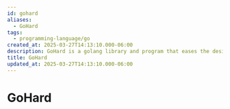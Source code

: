 ```yaml
---
id: gohard
aliases:
  - GoHard
tags:
  - programming-language/go
created_at: 2025-03-27T14:13:10.000-06:00
description: GoHard is a golang library and program that eases the design of hardware description languages using the power of go.
title: GoHard
updated_at: 2025-03-27T14:13:10.000-06:00
---
```


# GoHard
